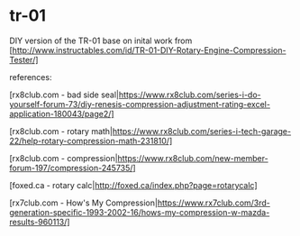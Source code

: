 # tr-01
DIY version of the TR-01
base on inital work from [http://www.instructables.com/id/TR-01-DIY-Rotary-Engine-Compression-Tester/]

references:

[rx8club.com - bad side seal|https://www.rx8club.com/series-i-do-yourself-forum-73/diy-renesis-compression-adjustment-rating-excel-application-180043/page2/]

[rx8club.com - rotary math|https://www.rx8club.com/series-i-tech-garage-22/help-rotary-compression-math-231810/]

[rx8club.com - compression|https://www.rx8club.com/new-member-forum-197/compression-245735/]

[foxed.ca - rotary calc|http://foxed.ca/index.php?page=rotarycalc]

[rx7club.com - How's My Compression|https://www.rx7club.com/3rd-generation-specific-1993-2002-16/hows-my-compression-w-mazda-results-960113/]